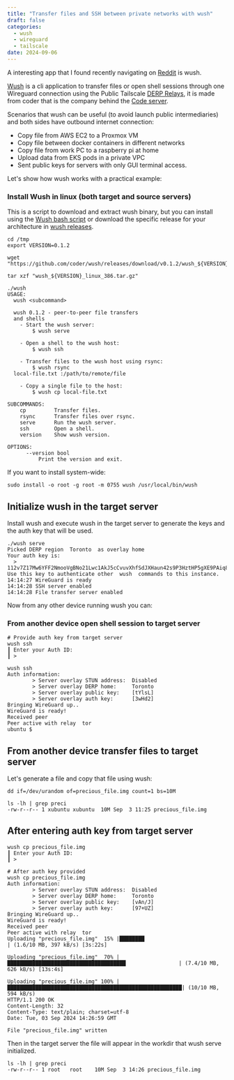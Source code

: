 ```yaml
---
title: "Transfer files and SSH between private networks with wush"
draft: false
categories:
  - wush
  - wireguard
  - tailscale
date: 2024-09-06
---
```


A interesting app that I found recently navigating on [Reddit](https://reddit.com/) is wush.

[Wush](https://github.com/coder/wush) is a cli application to transfer files or open shell sessions through one Wireguard connection using the Public Tailscale [DERP Relays](https://tailscale.com/blog/how-tailscale-works#encrypted-tcp-relays-derp), it is made from coder that is the company behind the [Code server](https://github.com/coder/code-server).

Scenarios that wush can be useful (to avoid launch public intermediaries) and both sides have outbound internet connection:

- Copy file from AWS EC2 to a Proxmox VM
- Copy file between docker containers in different networks
- Copy file from work PC to a raspberry pi at home
- Upload data from EKS pods in a private VPC
- Sent public keys for servers with only GUI terminal access.

Let's show how wush works with a practical example:

### Install Wush in linux (both target and source servers)

This is a script to download and extract wush binary, but you can install using the [Wush bash script](https://github.com/coder/wush?tab=readme-ov-file#install) or download the specific release for your architecture in [wush releases](https://github.com/coder/wush/releases).

```shell
cd /tmp
export VERSION=0.1.2

wget "https://github.com/coder/wush/releases/download/v0.1.2/wush_${VERSION}_linux_386.tar.gz"

tar xzf "wush_${VERSION}_linux_386.tar.gz"

./wush
USAGE:
  wush <subcommand>

  wush 0.1.2 - peer-to-peer file transfers
  and shells
    - Start the wush server:
        $ wush serve
  
    - Open a shell to the wush host:
        $ wush ssh

    - Transfer files to the wush host using rsync:
        $ wush rsync
  local-file.txt :/path/to/remote/file

    - Copy a single file to the host:
        $ wush cp local-file.txt 

SUBCOMMANDS:
    cp         Transfer files.
    rsync      Transfer files over rsync.
    serve      Run the wush server.
    ssh        Open a shell.
    version    Show wush version.

OPTIONS:
      --version bool
          Print the version and exit.
```

If you want to install system-wide:

```shell
sudo install -o root -g root -m 0755 wush /usr/local/bin/wush
```


## Initialize wush in the target server

Install wush and execute wush in the target server to generate the keys and the auth key that will be used.

```shell
./wush serve
Picked DERP region  Toronto  as overlay home
Your auth key is:
  > 112v7Z17Mw6YFF2NmooVgBNo21Lwc1AkJ5cCvuvXhfSdJXHaun42s9P3HztHP5gXE9PAiq8UycWNEgRFUMYTHrbnxkh 
Use this key to authenticate other  wush  commands to this instance.
14:14:27 WireGuard is ready
14:14:28 SSH server enabled
14:14:28 File transfer server enabled
```


Now from any other device running wush you can:


### From another device open shell session to target server

```shell
# Provide auth key from target server
wush ssh
┃ Enter your Auth ID:                        
┃ > 

wush ssh
Auth information:
        > Server overlay STUN address:  Disabled 
        > Server overlay DERP home:     Toronto 
        > Server overlay public key:    [tYlsL] 
        > Server overlay auth key:      [3wHd2] 
Bringing WireGuard up..
WireGuard is ready!
Received peer
Peer active with relay  tor 
ubuntu $ 
```

## From another device transfer files to target server

Let's generate a file and copy that file using wush:

```shell
dd if=/dev/urandom of=precious_file.img count=1 bs=10M

ls -lh | grep preci
-rw-r--r-- 1 xubuntu xubuntu  10M Sep  3 11:25 precious_file.img
```

## After entering auth key from target server

```shell
wush cp precious_file.img
┃ Enter your Auth ID: 
┃ >  

# After auth key provided
wush cp precious_file.img
Auth information:
        > Server overlay STUN address:  Disabled 
        > Server overlay DERP home:     Toronto 
        > Server overlay public key:    [vAn/J] 
        > Server overlay auth key:      [97+UZ] 
Bringing WireGuard up..
WireGuard is ready!
Received peer
Peer active with relay  tor 
Uploading "precious_file.img"  15% |████████                                               | (1.6/10 MB, 397 kB/s) [3s:22s]

Uploading "precious_file.img"  70% |██████████████████████████████████████                 | (7.4/10 MB, 626 kB/s) [13s:4s]

Uploading "precious_file.img" 100% |████████████████████████████████████████████████████████| (10/10 MB, 594 kB/s)  
HTTP/1.1 200 OK
Content-Length: 32
Content-Type: text/plain; charset=utf-8
Date: Tue, 03 Sep 2024 14:26:59 GMT

File "precious_file.img" written
```

Then in the target server the file will appear in the workdir that wush serve initialized.

```shell
ls -lh | grep preci
-rw-r--r-- 1 root   root    10M Sep  3 14:26 precious_file.img
```
